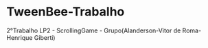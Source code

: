 # TweenBee-Trabalho
2°Trabalho LP2 - ScrollingGame - Grupo(Alanderson-Vitor de Roma-Henrique Giberti)
